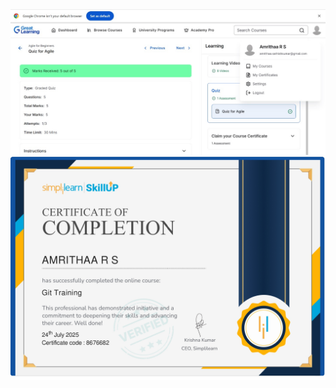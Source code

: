 <img src="Agile%20Certificate.jpg" width="700"/>
<img src="Simplilearn%20Certificate.jpg" width="700"/>
